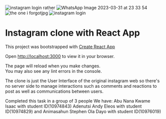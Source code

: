 ![instagram login rather](https://user-images.githubusercontent.com/102770998/229228478-37a7f3d5-f703-466c-98f5-f5efc240ff77.jpg)
![WhatsApp Image 2023-03-31 at 23 33 54](https://user-images.githubusercontent.com/102770998/229251180-55dd3818-5daa-4b09-981d-e723478d4532.jpg)
![the one i forgotjpg](https://user-images.githubusercontent.com/102770998/229238629-03643bed-7f93-45ab-aa5a-4aa7d8fb7776.jpg)
![instagram login](https://user-images.githubusercontent.com/102770998/229228575-e2111835-c1d7-4535-afaf-762bbf82a448.jpg)
# Instagram clone with React App

This project was bootstrapped with [Create React App](https://github.com/facebook/create-react-app)

Open [http://localhost:3000](http://localhost:3000) to view it in your browser.

The page will reload when you make changes.\
You may also see any lint errors in the console.

The clone is just the User Interface of the original instagram web so there's no server side to manage interactions such as comments and reactions to post as well as communications between users. 

Completed this task in a group of 3 people
We have:
Abu Nana Kwame Isaac with student ID(10974843)
Adenutsi Andy Eleos with student ID(10974829) and 
Animasahun Stephen Ola Dayo with student ID(10976019)
